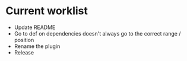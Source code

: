 # Current worklist

- Update README
- Go to def on dependencies doesn't always go to the correct range / position
- Rename the plugin
- Release

